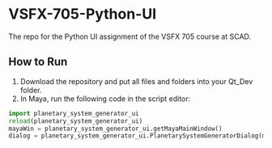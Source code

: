 # VSFX-705-Python-UI
The repo for the Python UI assignment of the VSFX 705 course at SCAD.

## How to Run
1. Download the repository and put all files and folders into your Qt_Dev folder.
2. In Maya, run the following code in the script editor:

```python
import planetary_system_generator_ui
reload(planetary_system_generator_ui)
mayaWin = planetary_system_generator_ui.getMayaMainWindow()
dialog = planetary_system_generator_ui.PlanetarySystemGeneratorDialog(mayaWin) 
```
